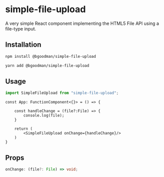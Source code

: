 # simple-file-upload

A very simple React component implementing the HTML5 File API using a file-type input.

## Installation

```bash
npm install @bgoodman/simple-file-upload

yarn add @bgoodman/simple-file-upload
```

## Usage

```typescript
import SimpleFileUpload from "simple-file-upload";
```

```tsx
const App: FunctionComponent<{}> = () => {

    const handleChange = (file?:File) => {
        console.log(file);
    }

    return (
        <SimpleFileUpload onChange={handleChange}/>
    )
}
```

## Props

 ```typescript
 onChange: (file?: File) => void;
 ```
